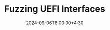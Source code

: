 ---
type: lecture
date: 2024-09-06T8:00:00+4:30
title: Fuzzing UEFI Interfaces
tldr: "Fuzzing Case Study (by Connor): UEFI."
thumbnail: /static_files/presentations/fuzzing.jpeg
links:
    - url: /static_files/presentations/fuzzuefi.pdf
      name: slides
---